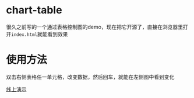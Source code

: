 # chart-table

很久之前写的一个通过表格控制图的demo，现在把它开源了，直接在浏览器里打开`index.html`就能看到效果

# 使用方法

双击右侧表格任一单元格，改变数据，然后回车，就能在左侧图中看到变化

[线上演示](http://tudemo.intj.top/)

